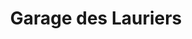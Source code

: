 ---
title: "Garage des Lauriers"
url: /sigogne/garage-des-lauriers/
shop: réparation de voitures
---